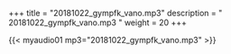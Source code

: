 +++
title = "20181022_gympfk_vano.mp3"
description = " 20181022_gympfk_vano.mp3 "
weight = 20
+++

{{< myaudio01 mp3="20181022_gympfk_vano.mp3" >}}


